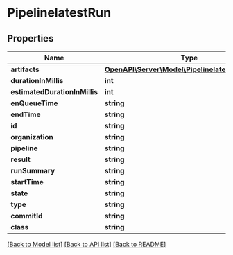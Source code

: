 # PipelinelatestRun

## Properties
Name | Type | Description | Notes
------------ | ------------- | ------------- | -------------
**artifacts** | [**OpenAPI\Server\Model\PipelinelatestRunartifacts**](PipelinelatestRunartifacts.md) |  | [optional] 
**durationInMillis** | **int** |  | [optional] 
**estimatedDurationInMillis** | **int** |  | [optional] 
**enQueueTime** | **string** |  | [optional] 
**endTime** | **string** |  | [optional] 
**id** | **string** |  | [optional] 
**organization** | **string** |  | [optional] 
**pipeline** | **string** |  | [optional] 
**result** | **string** |  | [optional] 
**runSummary** | **string** |  | [optional] 
**startTime** | **string** |  | [optional] 
**state** | **string** |  | [optional] 
**type** | **string** |  | [optional] 
**commitId** | **string** |  | [optional] 
**class** | **string** |  | [optional] 

[[Back to Model list]](../README.md#documentation-for-models) [[Back to API list]](../README.md#documentation-for-api-endpoints) [[Back to README]](../README.md)


